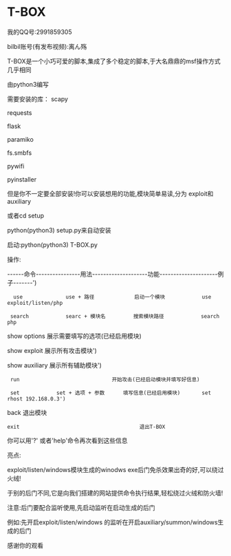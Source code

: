 # T-BOX

我的QQ号:2991859305

bilbil账号(有发布视频):离ん殇

T-BOX是一个小巧可爱的脚本,集成了多个稳定的脚本,于大名鼎鼎的msf操作方式几乎相同

由python3编写

需要安装的库：
  scapy
  
  requests
  
  flask
  
  paramiko
  
  fs.smbfs
  
  pywifi
  
  pyinstaller
 
 但是你不一定要全部安装!你可以安装想用的功能,模块简单易读,分为 exploit和auxiliary
 
 或者cd setup
 
 python(python3) setup.py来自动安装
 
 启动:python(python3) T-BOX.py
 
 操作:

------命令----------------用法--------------------功能---------------------例子-------')
      
      use              use + 路径             启动一个模块            use exploit/listen/php
     
     search            searc + 模块名         搜索模块路径            search php
  
  show options                         展示需要填写的选项(已经启用模块)
  
  show exploit                               展示所有攻击模块')
 
 show auxiliary                              展示所有辅助模块')
     
     run                              开始攻击(已经启动模块并填写好信息)
     
     set            set + 选项 + 参数      填写信息(已经启用模块)       set rhost 192.168.0.3') 
   
   back                                       退出模块
    
    exit                                       退出T-BOX

你可以用'?' 或者'help'命令再次看到这些信息

亮点:
  
  exploit/listen/windows模块生成的winodws exe后门免杀效果出奇的好,可以绕过火绒!
  
  于别的后门不同,它是向我们搭建的网站提供命令执行结果,轻松绕过火绒和防火墙!
  
 
 注意:后门要配合监听使用,先启动监听在启动生成的后门
 
 例如:先开启exploit/listen/windows 的监听在开启auxiliary/summon/windows生成的后门
 
      
 感谢你的观看
 
  
